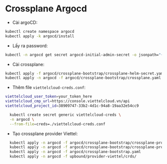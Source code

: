 # Crossplane Argocd

- Cài argoCD: 

``` bash
kubectl create namespace argocd
kubectl apply -k argocd/install
```

- Lấy ra password: 

``` bash
kubectl -n argocd get secret argocd-initial-admin-secret -o jsonpath="{.data.password}" | base64 -d; echo
```

- Cài crossplane: 

``` bash
kubectl apply -f argocd/crossplane-bootstrap/crossplane-helm-secret.yaml
kubectl apply -n argocd -f argocd/crossplane-bootstrap/crossplane.yaml
```

- Thêm file `viettelcloud-creds.conf`: 

``` bash
viettelcloud_user_token=your_token_here
viettelcloud_cmp_url=https://console.viettelcloud.vn/api
viettelcloud_project_id=38909747-33b2-4d1c-94a8-19aa32e54cc9
```

``` bash
  kubectl create secret generic viettelcloud-creds \
  -n argocd \
  --from-file=creds=./viettelcloud-creds.conf
```

- Tạo crossplane provider Viettel: 

``` bash
  kubectl apply -n argocd -f argocd/crossplane-bootstrap/crossplane-provider-viettel.yaml
  kubectl apply -n argocd -f argocd/crossplane-bootstrap/crossplane-provider-viettel-config.yaml
  kubectl apply -n argocd -f argocd/crossplane-bootstrap.yaml 
  kubectl apply -n argocd -f upbound/provider-viettel/crds/
  
```




